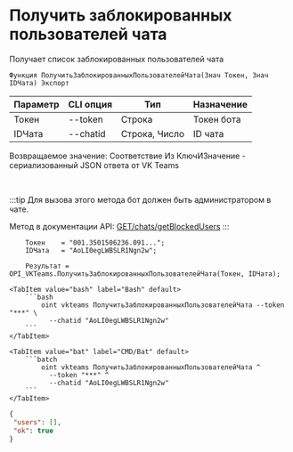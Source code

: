 ﻿---
sidebar_position: 6
---

# Получить заблокированных пользователей чата
 Получает список заблокированных пользователей чата



`Функция ПолучитьЗаблокированныхПользователейЧата(Знач Токен, Знач IDЧата) Экспорт`

  | Параметр | CLI опция | Тип | Назначение |
  |-|-|-|-|
  | Токен | --token | Строка | Токен бота |
  | IDЧата | --chatid | Строка, Число | ID чата |

  
  Возвращаемое значение:   Соответствие Из КлючИЗначение - сериализованный JSON ответа от VK Teams

<br/>

:::tip
Для вызова этого метода бот должен быть администратором в чате.

 Метод в документации API: [GET ​/chats​/getBlockedUsers](https://teams.vk.com/botapi/#/chats/get_chats_getBlockedUsers)
:::
<br/>


```bsl title="Пример кода"
    Токен    = "001.3501506236.091...";
    IDЧата   = "AoLI0egLWBSLR1Ngn2w";

    Результат = OPI_VKTeams.ПолучитьЗаблокированныхПользователейЧата(Токен, IDЧата);
```
    

 <Tabs>
  
    <TabItem value="bash" label="Bash" default>
        ```bash
            oint vkteams ПолучитьЗаблокированныхПользователейЧата --token "***" \
              --chatid "AoLI0egLWBSLR1Ngn2w"
        ```
    </TabItem>
  
    <TabItem value="bat" label="CMD/Bat" default>
        ```batch
            oint vkteams ПолучитьЗаблокированныхПользователейЧата ^
              --token "***" ^
              --chatid "AoLI0egLWBSLR1Ngn2w"
        ```
    </TabItem>
</Tabs>


```json title="Результат"
{
 "users": [],
 "ok": true
}
```
